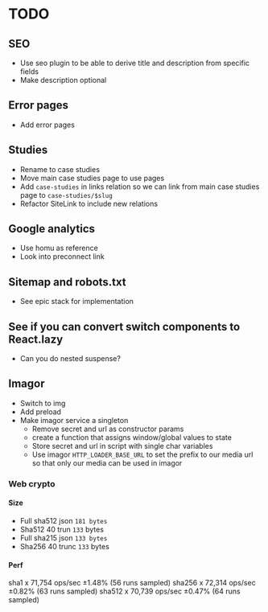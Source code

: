 # TODO

## SEO

- Use seo plugin to be able to derive title and description from specific fields
- Make description optional

## Error pages

- Add error pages

## Studies

- Rename to case studies
- Move main case studies page to use pages
- Add `case-studies` in links relation so we can link from main case studies page to `case-studies/$slug`
- Refactor SiteLink to include new relations

## Google analytics

- Use homu as reference
- Look into preconnect link

## Sitemap and robots.txt

- See epic stack for implementation

## See if you can convert switch components to React.lazy

- Can you do nested suspense?

## Imagor

- Switch to img
- Add preload
- Make imagor service a singleton
	- Remove secret and url as constructor params
	- create a function that assigns window/global values to state
	- Store secret and url in script with single char variables
	- Use imagor `HTTP_LOADER_BASE_URL` to set the prefix to our media url so that only our media can be used in imagor

### Web crypto

#### Size

- Full sha512 json `181 bytes`
- Sha512 40 trun `133` bytes
- Full sha215 json `133 bytes` 
- Sha256 40 trunc `133` bytes

#### Perf

sha1 x 71,754 ops/sec ±1.48% (56 runs sampled)
sha256 x 72,314 ops/sec ±0.82% (63 runs sampled)
sha512 x 70,739 ops/sec ±0.47% (64 runs sampled)
